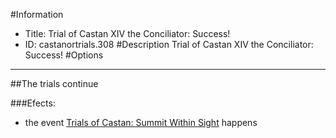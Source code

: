 #Information
 - Title: Trial of Castan XIV the Conciliator: Success!
 - ID: castanortrials.308
#Description
Trial of Castan XIV the Conciliator: Success!
#Options

___
##The trials continue

###Efects:<ul><li>the event [Trials of Castan: Summit Within Sight](../events/trials_of_castan_summit_within_sight.md) happens</li></ul>
